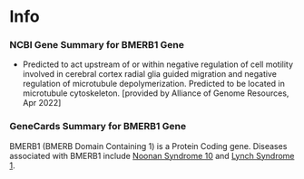 # Info
### NCBI Gene Summary for BMERB1 Gene

[](https://www.ncbi.nlm.nih.gov/gene/89927)

- Predicted to act upstream of or within negative regulation of cell motility involved in cerebral cortex radial glia guided migration and negative regulation of microtubule depolymerization. Predicted to be located in microtubule cytoskeleton. [provided by Alliance of Genome Resources, Apr 2022]
    

### GeneCards Summary for BMERB1 Gene

BMERB1 (BMERB Domain Containing 1) is a Protein Coding gene. Diseases associated with BMERB1 include [Noonan Syndrome 10](http://www.malacards.org/card/noonan_syndrome_10 "See Noonan Syndrome 10 at MalaCards") and [Lynch Syndrome 1](http://www.malacards.org/card/lynch_syndrome_1 "See Lynch Syndrome 1 at MalaCards").